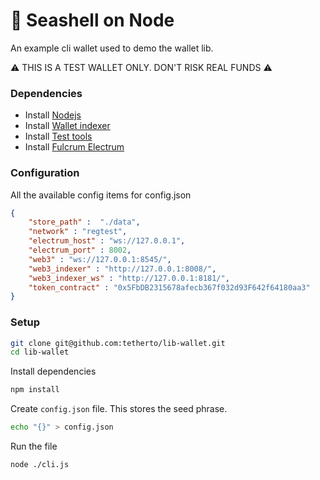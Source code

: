 # 🐚  Seashell on Node

An example cli wallet used to demo the wallet lib.


⚠️ THIS IS A TEST WALLET ONLY. DON'T RISK REAL FUNDS ⚠️


### Dependencies

- Install [Nodejs](https://nodejs.org/en)
- Install [Wallet indexer](https://github.com/tetherto/lib-wallet-indexer)
- Install [Test tools](https://github.com/tetherto/wallet-lib-test-tools)
- Install [Fulcrum Electrum](https://github.com/cculianu/Fulcrum)


### Configuration
All the available config items for config.json
```json
{
    "store_path" :  "./data",
    "network" : "regtest",
    "electrum_host" : "ws://127.0.0.1",
    "electrum_port" : 8002,
    "web3" : "ws://127.0.0.1:8545/",
    "web3_indexer" : "http://127.0.0.1:8008/",
    "web3_indexer_ws" : "http://127.0.0.1:8181/",
    "token_contract" : "0x5FbDB2315678afecb367f032d93F642f64180aa3"
}

```

### Setup
```bash
git clone git@github.com:tetherto/lib-wallet.git
cd lib-wallet
```

Install dependencies
```bash
npm install
```

Create `config.json` file. This stores the seed phrase.
```bash
echo "{}" > config.json
```

Run the file
```bash
node ./cli.js
```
